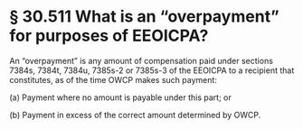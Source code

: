 # § 30.511   What is an “overpayment” for purposes of EEOICPA?

An “overpayment” is any amount of compensation paid under sections 7384s, 7384t, 7384u, 7385s-2 or 7385s-3 of the EEOICPA to a recipient that constitutes, as of the time OWCP makes such payment:


(a) Payment where no amount is payable under this part; or


(b) Payment in excess of the correct amount determined by OWCP. 




